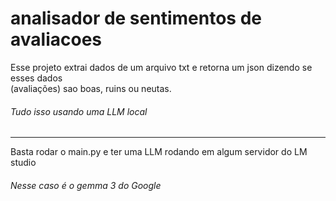 # analisador de sentimentos de avaliacoes

Esse projeto extrai dados de um arquivo txt e retorna um json dizendo se esses dados<br>
(avaliações) sao boas, ruins ou neutas.

###### Tudo isso usando uma LLM local
___
Basta rodar o main.py e ter uma LLM rodando em algum servidor do LM studio
###### Nesse caso é o gemma 3 do Google
